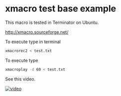 # xmacro test base example

This macro is tested in Terminator on Ubuntu.

http://xmacro.sourceforge.net/

To execute type in terminal

```bash
xmacrorec2 < test.txt
```

To execute type

```bash
xmacroplay -d 60 < test.txt
```

See this video.

[![video](https://youtu.be/uCpKz-IYOrU)](https://youtu.be/uCpKz-IYOrU)